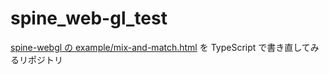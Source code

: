 # spine_web-gl_test

[spine-webgl の example/mix-and-match.html](https://github.com/EsotericSoftware/spine-runtimes/blob/4.0/spine-ts/spine-webgl/example/mix-and-match.html) を TypeScript で書き直してみるリポジトリ
